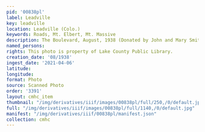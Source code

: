```yaml
---
pid: '00838pl'
label: Leadville
key: leadville
location: Leadville (Colo.)
keywords: Roads, Mt. Elbert, Mt. Massive
description: The Boulevard, August, 1938 (Donated by John and Mary Smith)
named_persons: 
rights: This photo is property of Lake County Public Library.
creation_date: '08/1938'
ingest_date: '2021-04-06'
latitude: 
longitude: 
format: Photo
source: Scanned Photo
order: '3391'
layout: cmhc_item
thumbnail: "/img/derivatives/iiif/images/00838pl/full/250,/0/default.jpg"
full: "/img/derivatives/iiif/images/00838pl/full/1140,/0/default.jpg"
manifest: "/img/derivatives/iiif/00838pl/manifest.json"
collection: cmhc
---
```

